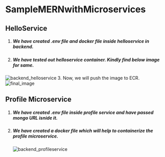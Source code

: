 # SampleMERNwithMicroservices
## HelloService
1. ##### We have created .env file and docker file inside helloservice in backend.
2. ##### We have tested out helloservice container. Kindly find below image for same.
![backend_helloservice](https://github.com/himani0550/Orchestration_assign/assets/77041503/c8d3be52-ac31-41ab-b195-4f3cb6d21258)
3. Now, we will push the image to ECR.
![final_image](https://github.com/himani0550/Orchestration_assign/assets/77041503/088c6539-c511-4eae-85e4-4a022cee4e97)

## Profile Microservice
1. ##### We have created .env file inside profile service and have passed mongo URL isnide it.
2. ##### We have created a docker file which will help to containerize the profile microservice.
   ![backend_profileservice](https://github.com/himani0550/Orchestration_assign/assets/77041503/470758f6-9919-4274-b274-09970abd1a87)




